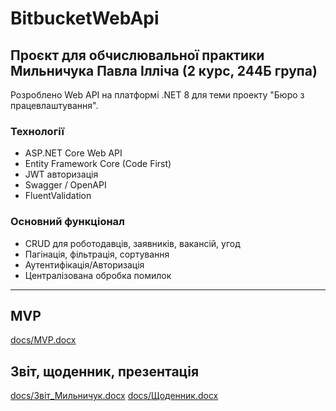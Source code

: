# BitbucketWebApi

## Проєкт для обчислювальної практики Мильничука Павла Iллiча (2 курс, 244Б група)

Розроблено Web API на платформі .NET 8 для теми проекту "Бюро з працевлаштування".

### Технології
- ASP.NET Core Web API
- Entity Framework Core (Code First)
- JWT авторизація
- Swagger / OpenAPI
- FluentValidation

### Основний функціонал
- CRUD для роботодавців, заявників, вакансій, угод
- Пагінація, фільтрація, сортування
- Аутентифікація/Авторизація
- Централізована обробка помилок

---

## MVP

[docs/MVP.docx](docs/MVP.docx)

## Звіт, щоденник, презентація

[docs/Звіт_Мильничук.docx](docs/Звіт_Мильничук.docx)
[docs/Щоденник.docx](docs/Щоденник.docx)
